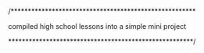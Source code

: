 /******************************************************

compiled high school lessons into a simple mini project

******************************************************/
